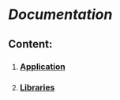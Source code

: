 # ***Documentation***

## **Content:**

1. ### [Application](https://github.com/Baro-coder/CSD_DVS/tree/master/docs/app)

2. ### [Libraries](https://github.com/Baro-coder/CSD_DVS/tree/master/docs/lib/)
